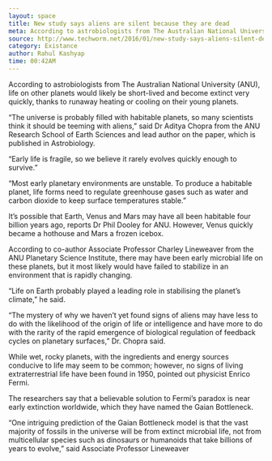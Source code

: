 ```yaml
---
layout: space
title: New study says aliens are silent because they are dead
meta: According to astrobiologists from The Australian National University (ANU), life on other planets would likely be short-lived and become extinct very quickly, thanks to runaway heating or cooling on their young planets...
source: http://www.techworm.net/2016/01/new-study-says-aliens-silent-dead.html
category: Existance
author: Rahul Kashyap
time: 00:42AM
---
```


According to astrobiologists from The Australian National University (ANU), life on other planets would likely be short-lived and become extinct very quickly, thanks to runaway heating or cooling on their young planets.

“The universe is probably filled with habitable planets, so many scientists think it should be teeming with aliens,” said Dr Aditya Chopra from the ANU Research School of Earth Sciences and lead author on the paper, which is published in Astrobiology.

“Early life is fragile, so we believe it rarely evolves quickly enough to survive.”

“Most early planetary environments are unstable. To produce a habitable planet, life forms need to regulate greenhouse gases such as water and carbon dioxide to keep surface temperatures stable.”

It’s possible that Earth, Venus and Mars may have all been habitable four billion years ago, reports Dr Phil Dooley for ANU. However, Venus quickly became a hothouse and Mars a frozen icebox.

According to co-author Associate Professor Charley Lineweaver from the ANU Planetary Science Institute, there may have been early microbial life on these planets, but it most likely would have failed to stabilize in an environment that is rapidly changing.

“Life on Earth probably played a leading role in stabilising the planet’s climate,” he said.

“The mystery of why we haven’t yet found signs of aliens may have less to do with the likelihood of the origin of life or intelligence and have more to do with the rarity of the rapid emergence of biological regulation of feedback cycles on planetary surfaces,” Dr. Chopra said.

While wet, rocky planets, with the ingredients and energy sources conducive to life may seem to be common; however, no signs of living extraterrestrial life have been found in 1950, pointed out physicist Enrico Fermi.

The researchers say that a believable solution to Fermi’s paradox is near early extinction worldwide, which they have named the Gaian Bottleneck.

“One intriguing prediction of the Gaian Bottleneck model is that the vast majority of fossils in the universe will be from extinct microbial life, not from multicellular species such as dinosaurs or humanoids that take billions of years to evolve,” said Associate Professor Lineweaver
